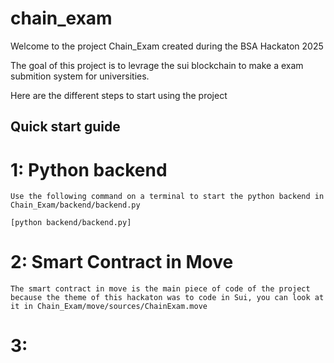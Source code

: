 # chain_exam
 Welcome to the project Chain_Exam created during the BSA Hackaton 2025

The goal of this project is to levrage the sui blockchain to make a exam submition system for universities.

Here are the different steps to start using the project

 ## Quick start guide

 # 1: Python backend
    Use the following command on a terminal to start the python backend in Chain_Exam/backend/backend.py

    [python backend/backend.py]

# 2: Smart Contract in Move
    The smart contract in move is the main piece of code of the project because the theme of this hackaton was to code in Sui, you can look at it in Chain_Exam/move/sources/ChainExam.move

# 3: 